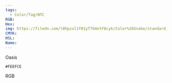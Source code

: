 ```yaml
---
tags:
  - Color/Tag/NTC
RGB:
Hex:
img: https://filedn.com/l0hpzxl1f01yT7GHxtF8cyk/Color%20Snake/standard_csv_to_svg/%23/FEEFCE.svg
CMYK:
HSL:
Name:
---
```

Oasis
```palette
#FEEFCE
```
RGB
